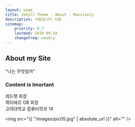 ```yaml
---
layout: page
title: Jekyll Theme - About - Massively
description: 사람입니다 사람.
sitemap:
    priority: 0.7
    lastmod: 2018-09-18
    changefreq: weekly
---
```

## About my Site

"나는 무엇일까"

### Content is Imortant
<div class="box">
    <p>
        레드햇 회장<br>
        콕티에르 OB 회장<br>
        고려대학교 컴퓨터학과 14
    </p>
</div>

<span class="image left"><img src="{{ "/images/pic05.jpg" | absolute_url }}" alt="" /></span>

